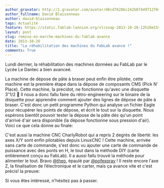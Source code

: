 ```yaml
---
author_gravatar: http://1.gravatar.com/avatar/d6cd7628bc242b87449712f0fef53924?s=96&d=mm&r=g
author_fullname: David Blaisonneau
author: david-blaisonneau
tags: Actualité
feature: https://static.fablab-lannion.org/vlcsnap-2013-10-28-12h26m15s208.png
layout: post
slug: remise-en-marche-machines-du-fablab-avance
date: 2013-10-26
title: "La réhabilitation des machines du FabLab avance !"
comments: True
---
```

Lundi dernier, la réhabilitation des machines données au FabLab par le Lycée
Le Dantec a bien avanceé.

La machine de dépose de pâte à braser peut enfin être pilotée, cette machine
est la première étape dans la dépose de composants CMS (Pick N' Place). Cette
machine, la precidot, ne fonctionne qu'avec une disquette 3″1/2 🙂 Il nous a
donc fallu faire du rétro-engineering sur le binaire de la disquette pour
apprendre comment ajouter des lignes de dépose de pâte à braser. C'est donc un
petit programme Python qui analyse un fichier Eagle pour récupérer les points
de dépose, et écrit le tout sur la disquette. Nous espérons bientôt pouvoir
tester la dépose de la pâte dés qu'un point d'arrivé d'air sera disponible (la
dépose fonctionne sous pression d'air). Voici ce que cela donne au finale:

C'est aussi la machine CNC CharlyRobot qui a repris 2 degrés de liberté: les
axes X/Y sont enfin pilotables depuis LinuxCNC ! Cette machine, arrivée sans
carte de commande, s'est donc vu ajouter une carte de commande de puissance
avec des ponts en H, le tout dans la méthode DIY (carte entièrement conçu au
FabLab). Il a aussi fallu trouvé la méthode pour alimenter le tout. Bravo
[@theo](http://fablab-lannion.org/membres/theo/), épaulé par
[@pofexpray](http://fablab-lannion.org/membres/pofexpray/) ! Il reste encore
l'axe Z, la finalisation de l’électronique et le carter, mais ça avance vite
et c'est précis! la preuve:

Si vous êtes intéressé, n'hésitez pas à passer.


